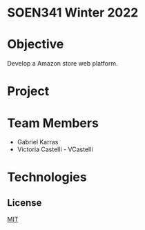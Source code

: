 # SOEN341 Winter 2022

# Objective
Develop a Amazon store web platform.

# Project


# Team Members
- Gabriel Karras
- Victoria Castelli - VCastelli 

# Technologies


## License
[MIT](https://choosealicense.com/licenses/mit/)